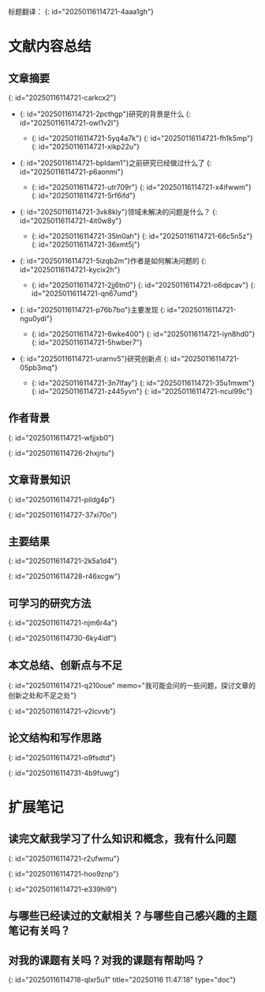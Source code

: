 标题翻译：
{: id="20250116114721-4aaa1gh"}

# 文献内容总结

## 文章摘要
{: id="20250116114721-carkcx2"}

* {: id="20250116114721-2pcthgp"}<span data-type="strong">研究的背景是什么</span>
  {: id="20250116114721-owl1v2l"}

  * {: id="20250116114721-5yq4a7k"}
    {: id="20250116114721-fh1k5mp"}
  {: id="20250116114721-xikp22u"}
* {: id="20250116114721-bpldam1"}<span data-type="strong">之前研究已经做过什么了</span>
  {: id="20250116114721-p6aonmi"}

  * {: id="20250116114721-utr709r"}
    {: id="20250116114721-x4ifwwm"}
  {: id="20250116114721-5rf6ifd"}
* {: id="20250116114721-3vk8kly"}<span data-type="strong">领域未解决的问题是什么？</span>
  {: id="20250116114721-4it0w8y"}

  * {: id="20250116114721-35ln0ah"}
    {: id="20250116114721-66c5n5z"}
  {: id="20250116114721-36xmt5j"}
* {: id="20250116114721-5izqb2m"}<span data-type="strong">作者是如何解决问题的</span>
  {: id="20250116114721-kycix2h"}

  * {: id="20250116114721-2jj6tn0"}
    {: id="20250116114721-o6dpcav"}
  {: id="20250116114721-qn67umd"}
* {: id="20250116114721-p76b7bo"}<span data-type="strong">主要发现</span>
  {: id="20250116114721-ngu0ydi"}

  * {: id="20250116114721-6wke400"}
    {: id="20250116114721-iyn8hd0"}
  {: id="20250116114721-5hwber7"}
* {: id="20250116114721-urarnv5"}<span data-type="strong">研究创新点</span>
  {: id="20250116114721-05pb3mq"}

  * {: id="20250116114721-3n7lfay"}
    {: id="20250116114721-35u1mwm"}
  {: id="20250116114721-z445yvn"}
{: id="20250116114721-ncul99c"}

## 作者背景
{: id="20250116114721-wfjjxb0"}

{: id="20250116114726-2hxjrtu"}

## 文章背景知识
{: id="20250116114721-pildg4p"}

{: id="20250116114727-37xi70o"}

## 主要结果
{: id="20250116114721-2k5a1d4"}

{: id="20250116114728-r46xcgw"}

## 可学习的研究方法
{: id="20250116114721-njm6r4a"}

{: id="20250116114730-6ky4idf"}

## 本文总结、创新点与不足
{: id="20250116114721-q210oue" memo="我可能会问的一些问题，探讨文章的创新之处和不足之处"}

{: id="20250116114721-v2lcvvb"}

## 论文结构和写作思路
{: id="20250116114721-o9fsdtd"}

{: id="20250116114731-4b9fuwg"}


# 扩展笔记

## 读完文献我学习了什么知识和概念，我有什么问题
{: id="20250116114721-r2ufwmu"}

{: id="20250116114721-hoo9znp"}

{: id="20250116114721-e339hl9"}


## 与哪些已经读过的文献相关？与哪些自己感兴趣的主题笔记有关吗？


## 对我的课题有关吗？对我的课题有帮助吗？


{: id="20250116114718-qlxr5u1" title="20250116 11:47:18" type="doc"}

